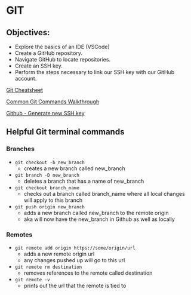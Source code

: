 # GIT 

## Objectives: 
* Explore the basics of an IDE (VSCode)
* Create a GitHub repository.
* Navigate GitHub to locate repositories.
* Create an SSH key.
* Perform the steps necessary to link our SSH key with our GitHub account.


<a href="https://education.github.com/git-cheat-sheet-education.pdf" target="_blank">Git Cheatsheet</a>

[Common Git Commands Walkthrough](./common_git_commands.md)

<a href="https://docs.github.com/en/authentication/connecting-to-github-with-ssh/generating-a-new-ssh-key-and-adding-it-to-the-ssh-agent" target="_blank">Github - Generate new SSH key</a>

## Helpful Git terminal commands 
### Branches
* ```git checkout -b new_branch```
    - creates a new branch called new_branch
* ```git branch -D new_branch```
    - deletes a branch that has a name of new_branch
* ```git checkout branch_name```
    - checks out a branch called branch_name where all local changes will apply to this branch
* ```git push origin new_branch```
    - adds a new branch called new_branch to the remote origin 
    - aka will now have the new_branch in Github as well as locally

### Remotes
* ```git remote add origin https://some/origin/url```
    - adds a new remote origin url
    - any changes pushed up will go to this url
* ```git remote rm destination```
    - removes references to the remote called destination
* ```git remote -v```
    - prints out the url that the remote is tied to
